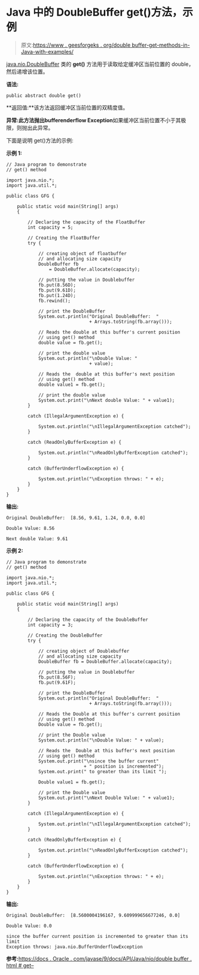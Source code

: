 # Java 中的 DoubleBuffer get()方法，示例

> 原文:[https://www . geesforgeks . org/double buffer-get-methods-in-Java-with-examples/](https://www.geeksforgeeks.org/doublebuffer-get-methods-in-java-with-examples/)

[java.nio.DoubleBuffer](https://www.geeksforgeeks.org/tag/java-doublebuffer/) 类的 **get()** 方法用于读取给定缓冲区当前位置的 double，然后递增该位置。

**语法:**

```
public abstract double get()
```

**返回值:**该方法返回缓冲区当前位置的双精度值。

**异常:**此方法抛出**bufferenderflow Exception**如果缓冲区当前位置不小于其极限，则抛出此异常。

下面是说明 get()方法的示例:

**示例 1:**

```
// Java program to demonstrate
// get() method

import java.nio.*;
import java.util.*;

public class GFG {

    public static void main(String[] args)
    {

        // Declaring the capacity of the FloatBuffer
        int capacity = 5;

        // Creating the FloatBuffer
        try {

            // creating object of floatbuffer
            // and allocating size capacity
            DoubleBuffer fb
                = DoubleBuffer.allocate(capacity);

            // putting the value in Doublebuffer
            fb.put(8.56D);
            fb.put(9.61D);
            fb.put(1.24D);
            fb.rewind();

            // print the DoubleBuffer
            System.out.println("Original DoubleBuffer:  "
                               + Arrays.toString(fb.array()));

            // Reads the double at this buffer's current position
            // using get() method
            double value = fb.get();

            // print the double value
            System.out.println("\nDouble Value: "
                               + value);

            // Reads the  double at this buffer's next position
            // using get() method
            double value1 = fb.get();

            // print the double value
            System.out.print("\nNext double Value: " + value1);
        }

        catch (IllegalArgumentException e) {

            System.out.println("\nIllegalArgumentException catched");
        }

        catch (ReadOnlyBufferException e) {

            System.out.println("\nReadOnlyBufferException catched");
        }

        catch (BufferUnderflowException e) {

            System.out.println("\nException throws: " + e);
        }
    }
}
```

**输出:**

```
Original DoubleBuffer:  [8.56, 9.61, 1.24, 0.0, 0.0]

Double Value: 8.56

Next double Value: 9.61

```

**示例 2:**

```
// Java program to demonstrate
// get() method

import java.nio.*;
import java.util.*;

public class GFG {

    public static void main(String[] args)
    {

        // Declaring the capacity of the DoubleBuffer
        int capacity = 3;

        // Creating the DoubleBuffer
        try {

            // creating object of Doublebuffer
            // and allocating size capacity
            DoubleBuffer fb = DoubleBuffer.allocate(capacity);

            // putting the value in Doublebuffer
            fb.put(8.56F);
            fb.put(9.61F);

            // print the DoubleBuffer
            System.out.println("Original DoubleBuffer:  "
                               + Arrays.toString(fb.array()));

            // Reads the Double at this buffer's current position
            // using get() method
            Double value = fb.get();

            // print the Double value
            System.out.println("\nDouble Value: " + value);

            // Reads the  Double at this buffer's next position
            // using get() method
            System.out.print("\nsince the buffer current"
                             + " position is incremented");
            System.out.print(" to greater than its limit ");

            Double value1 = fb.get();

            // print the Double value
            System.out.print("\nNext Double Value: " + value1);
        }

        catch (IllegalArgumentException e) {

            System.out.println("\nIllegalArgumentException catched");
        }

        catch (ReadOnlyBufferException e) {

            System.out.println("\nReadOnlyBufferException catched");
        }

        catch (BufferUnderflowException e) {

            System.out.println("\nException throws: " + e);
        }
    }
}
```

**输出:**

```
Original DoubleBuffer:  [8.5600004196167, 9.609999656677246, 0.0]

Double Value: 0.0

since the buffer current position is incremented to greater than its limit 
Exception throws: java.nio.BufferUnderflowException

```

**参考:**[https://docs . Oracle . com/javase/9/docs/API/Java/nio/double buffer . html # get–](https://docs.oracle.com/javase/9/docs/api/java/nio/DoubleBuffer.html#get--)